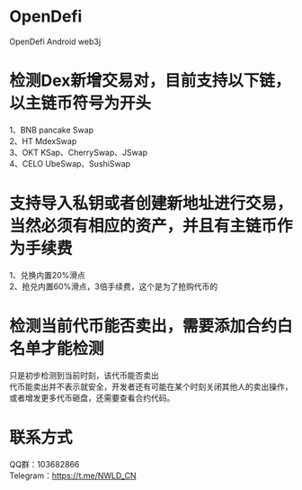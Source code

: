 # OpenDefi
OpenDefi Android web3j
# 检测Dex新增交易对，目前支持以下链，以主链币符号为开头
1、BNB pancake Swap<br/>
2、HT MdexSwap<br/>
3、OKT KSap、CherrySwap、JSwap<br/>
4、CELO UbeSwap、SushiSwap<br/>
# 支持导入私钥或者创建新地址进行交易，当然必须有相应的资产，并且有主链币作为手续费
1、兑换内置20%滑点<br/>
2、抢兑内置60%滑点，3倍手续费，这个是为了抢购代币的<br/>
# 检测当前代币能否卖出，需要添加合约白名单才能检测
只是初步检测到当前时刻，该代币能否卖出<br/>
代币能卖出并不表示就安全，开发者还有可能在某个时刻关闭其他人的卖出操作，或者增发更多代币砸盘，还需要查看合约代码。<br/>

# 联系方式
QQ群：103682866<br/>
Telegram：https://t.me/NWLD_CN
